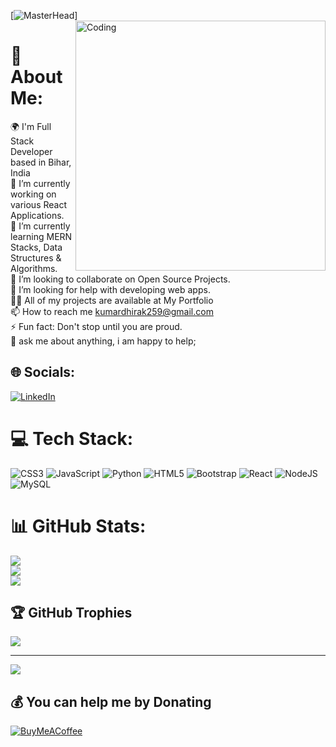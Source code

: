 [![MasterHead](https://camo.githubusercontent.com/56362def1bbc81d47e30e00d1f680d6698e05f1175c47957ef4a058ff3a840d5/68747470733a2f2f6c66736f6c7574696f6e732e6e65742f77702d636f6e74656e742f75706c6f6164732f323032312f31322f46756c6c2d537461636b2d446576656c6f706d656e742d46656174757265642d496d6167652d4c6576656c466976652d536f6c7574696f6e732e676966)]
<img align="right" alt="Coding" width="400" src="https://raw.githubusercontent.com/abhisheknaiidu/abhisheknaiidu/master/code.gif" />
# 💫 About Me:
🌍  I'm Full Stack Developer based in Bihar, India<br>🔭 I’m currently working on various React Applications.<br>🌱 I’m currently learning MERN Stacks, Data Structures & Algorithms.<br>👯 I’m looking to collaborate on Open Source Projects.<br>🤔 I’m looking for help with developing web apps.<br>👨‍💻 All of my projects are available at My Portfolio<br>📫 How to reach me kumardhirak259@gmail.com<br>⚡ Fun fact: Don't stop until you are proud.<br>💬 ask me about anything, i am happy to help;


## 🌐 Socials:
[![LinkedIn](https://img.shields.io/badge/LinkedIn-%230077B5.svg?logo=linkedin&logoColor=white)](https://linkedin.com/in/dhirajkumar0) 

# 💻 Tech Stack:
![CSS3](https://img.shields.io/badge/css3-%231572B6.svg?style=for-the-badge&logo=css3&logoColor=white) ![JavaScript](https://img.shields.io/badge/javascript-%23323330.svg?style=for-the-badge&logo=javascript&logoColor=%23F7DF1E) ![Python](https://img.shields.io/badge/python-3670A0?style=for-the-badge&logo=python&logoColor=ffdd54) ![HTML5](https://img.shields.io/badge/html5-%23E34F26.svg?style=for-the-badge&logo=html5&logoColor=white) ![Bootstrap](https://img.shields.io/badge/bootstrap-%23563D7C.svg?style=for-the-badge&logo=bootstrap&logoColor=white) ![React](https://img.shields.io/badge/react-%2320232a.svg?style=for-the-badge&logo=react&logoColor=%2361DAFB) ![NodeJS](https://img.shields.io/badge/node.js-6DA55F?style=for-the-badge&logo=node.js&logoColor=white) ![MySQL](https://img.shields.io/badge/mysql-%2300f.svg?style=for-the-badge&logo=mysql&logoColor=white)
# 📊 GitHub Stats:
![](https://github-readme-stats.vercel.app/api?username=dhirajkumar0&theme=dark&hide_border=false&include_all_commits=false&count_private=false)<br/>
![](https://github-readme-streak-stats.herokuapp.com/?user=dhirajkumar0&theme=dark&hide_border=false)<br/>
![](https://github-readme-stats.vercel.app/api/top-langs/?username=dhirajkumar0&theme=dark&hide_border=false&include_all_commits=false&count_private=false&layout=compact)

## 🏆 GitHub Trophies
![](https://github-profile-trophy.vercel.app/?username=dhirajkumar0&theme=radical&no-frame=false&no-bg=true&margin-w=4)

---
[![](https://visitcount.itsvg.in/api?id=dhirajkumar0&icon=0&color=0)](https://visitcount.itsvg.in)

  ## 💰 You can help me by Donating
  [![BuyMeACoffee](https://img.shields.io/badge/Buy%20Me%20a%20Coffee-ffdd00?style=for-the-badge&logo=buy-me-a-coffee&logoColor=black)](https://buymeacoffee.com/https://www.buymeacoffee.com/kumardhiraa) 

  
<!-- Proudly created with GPRM ( https://gprm.itsvg.in ) -->
